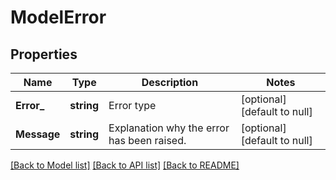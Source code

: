 # ModelError

## Properties
Name | Type | Description | Notes
------------ | ------------- | ------------- | -------------
**Error_** | **string** | Error type | [optional] [default to null]
**Message** | **string** | Explanation why the error has been raised. | [optional] [default to null]

[[Back to Model list]](../README.md#documentation-for-models) [[Back to API list]](../README.md#documentation-for-api-endpoints) [[Back to README]](../README.md)



